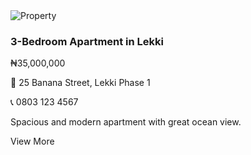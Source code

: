 <div className="grid grid-cols-1 sm:grid-cols-2 md:grid-cols-3 gap-6 p-4">
  <div className="bg-white rounded-2xl shadow-md overflow-hidden hover:shadow-xl transition-shadow">
    <img
      src="/images/house1.jpg"
      alt="Property"
      className="w-full h-48 object-cover"
    />
    <div className="p-4 space-y-2">
      <h3 className="text-lg font-semibold text-gray-800">
        3-Bedroom Apartment in Lekki
      </h3>
      <p className="text-green-700 font-bold text-md">₦35,000,000</p>
      <p className="text-gray-600 text-sm">📍 25 Banana Street, Lekki Phase 1</p>
      <p className="text-gray-600 text-sm">📞 0803 123 4567</p>
      <p className="text-gray-600 text-sm">
        Spacious and modern apartment with great ocean view.
      </p>
      <span className="inline-block mt-2 text-green-600 text-sm font-medium hover:underline cursor-pointer">
        View More
      </span>
    </div>
  </div>
</div>
